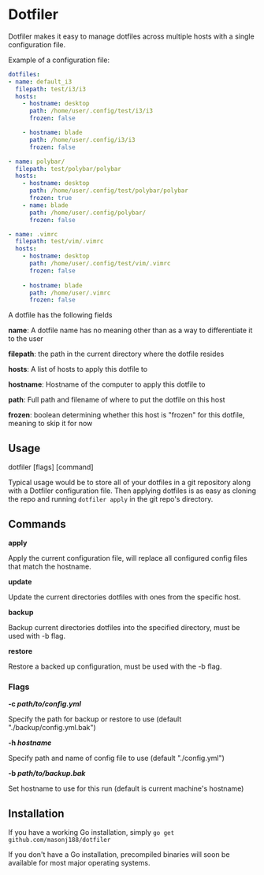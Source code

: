 # Dotfiler
Dotfiler makes it easy to manage dotfiles across multiple hosts with a single configuration file.

Example of a configuration file:
```yml
dotfiles:
- name: default_i3
  filepath: test/i3/i3
  hosts:
    - hostname: desktop
      path: /home/user/.config/test/i3/i3
      frozen: false

    - hostname: blade
      path: /home/user/.config/i3/i3
      frozen: false

- name: polybar/
  filepath: test/polybar/polybar
  hosts:
    - hostname: desktop
      path: /home/user/.config/test/polybar/polybar
      frozen: true
    - name: blade
      path: /home/user/.config/polybar/
      frozen: false

- name: .vimrc
  filepath: test/vim/.vimrc
  hosts:
    - hostname: desktop
      path: /home/user/.config/test/vim/.vimrc
      frozen: false
    
    - hostname: blade
      path: /home/user/.vimrc
      frozen: false
```

A dotfile has the following fields

**name**: A dotfile name has no meaning other than as a way to differentiate it to the user

**filepath**: the path in the current directory where the dotfile resides

**hosts**: A list of hosts to apply this dotfile to

**hostname**: Hostname of the computer to apply this dotfile to

**path**: Full path and filename of where to put the dotfile on this host

**frozen**: boolean determining whether this host is "frozen" for this dotfile, meaning to skip it for now

## Usage
dotfiler [flags] [command]

Typical usage would be to store all of your dotfiles in a git repository along with a Dotfiler configuration file.  Then applying dotfiles is as easy as cloning the repo and running `dotfiler apply` in the git repo's directory.

## Commands
**apply**

Apply the current configuration file, will replace all configured config files that match the hostname.

**update**

Update the current directories dotfiles with ones from the specific host.

**backup**

Backup current directories dotfiles into the specified directory, must be used with -b flag.

**restore**

Restore a backed up configuration, must be used with the -b flag.


### Flags
**-c *path/to/config.yml***

Specify the path for backup or restore to use (default "./backup/config.yml.bak")

**-h *hostname***

Specify path and name of config file to use (default "./config.yml")


**-b *path/to/backup.bak***

Set hostname to use for this run (default is current machine's hostname)

## Installation
If you have a working Go installation, simply `go get github.com/masonj188/dotfiler`

If you don't have a Go installation, precompiled binaries will soon be available for most major operating systems.